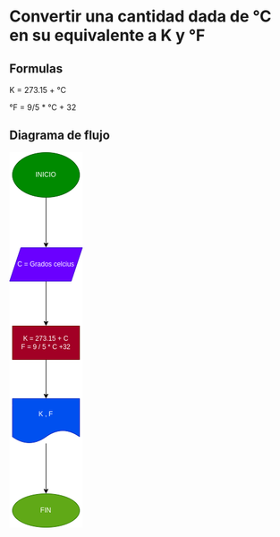 # Convertir una cantidad dada de °C en su equivalente a K y °F
## Formulas
K = 273.15 + °C

°F = 9/5 * °C + 32
## Diagrama de flujo
!["Diagrama de flujo"](diagrama.png)